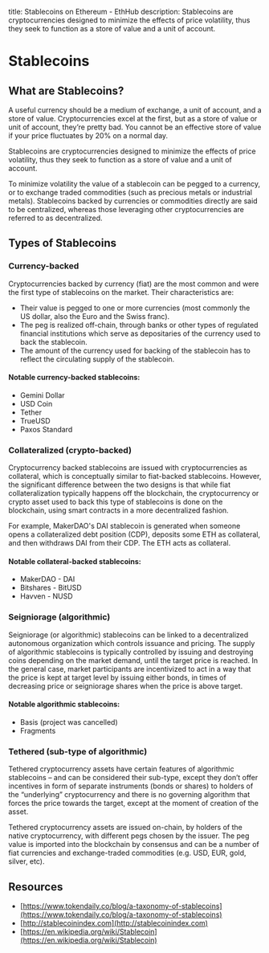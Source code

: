 title: Stablecoins on Ethereum - EthHub
description: Stablecoins are cryptocurrencies designed to minimize the effects of price volatility, thus they seek to function as a store of value and a unit of account.

# Stablecoins

## What are Stablecoins?

A useful currency should be a medium of exchange, a unit of account, and a store of value. Cryptocurrencies excel at the first, but as a store of value or unit of account, they’re pretty bad. You cannot be an effective store of value if your price fluctuates by 20% on a normal day.

Stablecoins are cryptocurrencies designed to minimize the effects of price volatility, thus they seek to function as a store of value and a unit of account.

To minimize volatility the value of a stablecoin can be pegged to a currency, or to exchange traded commodities \(such as precious metals or industrial metals\). Stablecoins backed by currencies or commodities directly are said to be centralized, whereas those leveraging other cryptocurrencies are referred to as decentralized.

## Types of Stablecoins

### Currency-backed

Cryptocurrencies backed by currency \(fiat\) are the most common and were the first type of stablecoins on the market. Their characteristics are:

* Their value is pegged to one or more currencies \(most commonly the US dollar, also the Euro and the Swiss franc\).
* The peg is realized off-chain, through banks or other types of regulated financial institutions which serve as depositaries of the currency used to back the stablecoin.
* The amount of the currency used for backing of the stablecoin has to reflect the circulating supply of the stablecoin.

#### Notable currency-backed stablecoins:

* Gemini Dollar
* USD Coin
* Tether
* TrueUSD
* Paxos Standard

### Collateralized \(crypto-backed\)

Cryptocurrency backed stablecoins are issued with cryptocurrencies as collateral, which is conceptually similar to fiat-backed stablecoins. However, the significant difference between the two designs is that while fiat collateralization typically happens off the blockchain, the cryptocurrency or crypto asset used to back this type of stablecoins is done on the blockchain, using smart contracts in a more decentralized fashion.

For example, MakerDAO's DAI stablecoin is generated when someone opens a collateralized debt position \(CDP\), deposits some ETH as collateral, and then withdraws DAI from their CDP. The ETH acts as collateral.

#### Notable collateral-backed stablecoins:

* MakerDAO - DAI
* Bitshares - BitUSD
* Havven - NUSD

### Seigniorage \(algorithmic\)

Seigniorage \(or algorithmic\) stablecoins can be linked to a decentralized autonomous organization which controls issuance and pricing. The supply of algorithmic stablecoins is typically controlled by issuing and destroying coins depending on the market demand, until the target price is reached. In the general case, market participants are incentivized to act in a way that the price is kept at target level by issuing either bonds, in times of decreasing price or seigniorage shares when the price is above target.

#### Notable algorithmic stablecoins:

* Basis \(project was cancelled\)
* Fragments

### Tethered \(sub-type of algorithmic\)

Tethered cryptocurrency assets have certain features of algorithmic stablecoins – and can be considered their sub-type, except they don’t offer incentives in form of separate instruments \(bonds or shares\) to holders of the “underlying” cryptocurrency and there is no governing algorithm that forces the price towards the target, except at the moment of creation of the asset.

Tethered cryptocurrency assets are issued on-chain, by holders of the native cryptocurrency, with different pegs chosen by the issuer. The peg value is imported into the blockchain by consensus and can be a number of fiat currencies and exchange-traded commodities \(e.g. USD, EUR, gold, silver, etc\).

## Resources

* [https://www.tokendaily.co/blog/a-taxonomy-of-stablecoins](https://www.tokendaily.co/blog/a-taxonomy-of-stablecoins)
* [http://stablecoinindex.com](http://stablecoinindex.com)
* [https://en.wikipedia.org/wiki/Stablecoin](https://en.wikipedia.org/wiki/Stablecoin)

